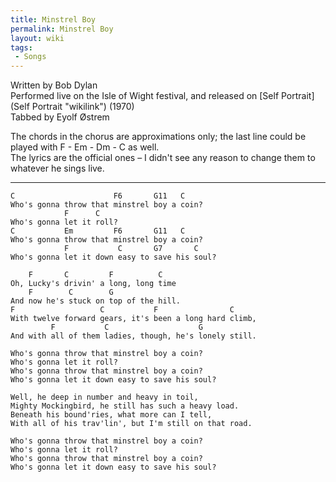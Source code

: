 ```yaml
---
title: Minstrel Boy
permalink: Minstrel Boy
layout: wiki
tags:
 - Songs
---
```


Written by Bob Dylan  
Performed live on the Isle of Wight festival, and released on [Self
Portrait](Self Portrait "wikilink") (1970)  
Tabbed by Eyolf Østrem

The chords in the chorus are approximations only; the last line could be
played with F - Em - Dm - C as well.  
The lyrics are the official ones – I didn't see any reason to change
them to whatever he sings live.

* * * * *

    C                      F6       G11   C
    Who's gonna throw that minstrel boy a coin?
                F      C
    Who's gonna let it roll?
    C           Em         F6       G11   C
    Who's gonna throw that minstrel boy a coin?
                F           C       G7       C
    Who's gonna let it down easy to save his soul?

        F       C         F          C
    Oh, Lucky's drivin' a long, long time
        F        C        G
    And now he's stuck on top of the hill.
    F                   C           F                C
    With twelve forward gears, it's been a long hard climb,
             F           C                    G
    And with all of them ladies, though, he's lonely still.

    Who's gonna throw that minstrel boy a coin?
    Who's gonna let it roll?
    Who's gonna throw that minstrel boy a coin?
    Who's gonna let it down easy to save his soul?

    Well, he deep in number and heavy in toil,
    Mighty Mockingbird, he still has such a heavy load.
    Beneath his bound'ries, what more can I tell,
    With all of his trav'lin', but I'm still on that road.

    Who's gonna throw that minstrel boy a coin?
    Who's gonna let it roll?
    Who's gonna throw that minstrel boy a coin?
    Who's gonna let it down easy to save his soul?
